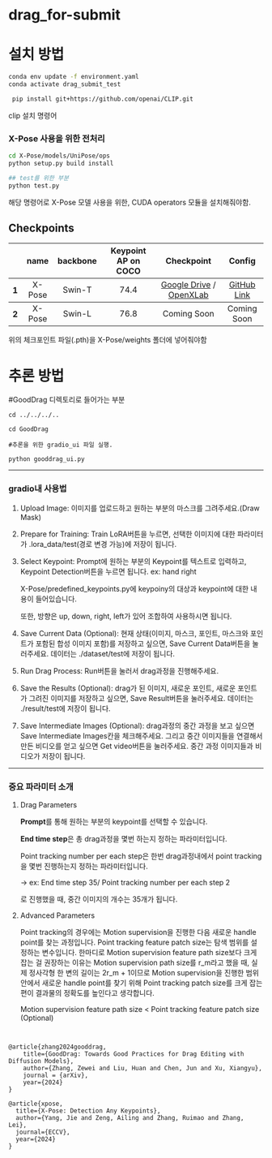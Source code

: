 # drag_for-submit
# 설치 방법
```bash
conda env update -f environment.yaml
conda activate drag_submit_test
```
```bash
 pip install git+https://github.com/openai/CLIP.git
```
clip 설치 명령어

### X-Pose 사용을 위한 전처리
```bash
cd X-Pose/models/UniPose/ops
python setup.py build install

## test를 위한 부분
python test.py
```
해당 명령어로 X-Pose 모델 사용을 위한,
CUDA operators 모듈을 설치해줘야함.

## Checkpoints
<!-- insert a table -->
<table>
  <thead>
    <tr style="text-align: center;">
      <th></th>
      <th>name</th>
      <th>backbone</th>
      <th>Keypoint AP on COCO</th>
      <th>Checkpoint</th>
      <th>Config</th>
    </tr>
  </thead>
  <tbody>
    <tr style="text-align: center;">
      <th>1</th>
      <td>X-Pose</td>
      <td>Swin-T</td>
      <td>74.4</td>
      <td><a href="https://drive.google.com/file/d/13gANvGWyWApMFTAtC3ntrMgx0fOocjIa/view"> Google Drive</a> /<a href="https://openxlab.org.cn/models/detail/IDEA-Research/UniPose"> OpenXLab</a>
      <td><a href="https://github.com/IDEA-Research/UniPose/blob/master/config_model/UniPose_SwinT.py">GitHub Link</a></td>
    </tr>
  </tbody>
  <tbody>
    <tr style="text-align: center;">
      <th>2</th>
      <td>X-Pose</td>
      <td>Swin-L</td>
      <td>76.8</td>
      <td> Coming Soon</td>
      <td> Coming Soon</td>
    </tr>
  </tbody>
</table>

위의 체크포인트 파일(.pth)을 X-Pose/weights 폴더에 넣어줘야함

# 추론 방법
#GoodDrag 디렉토리로 들어가는 부분

```
cd ../../../..

cd GoodDrag

#추론을 위한 gradio_ui 파일 실행.

python gooddrag_ui.py
```

<hr>

### gradio내 사용법

1. Upload Image: 이미지를 업로드하고 원하는 부분의 마스크를 그려주세요.(Draw Mask)
2. Prepare for Training: Train LoRA버튼을 누르면, 선택한 이미지에 대한 파라미터가 .lora_data/test(경로 변경 가능)에 저장이 됩니다.
3. Select Keypoint: Prompt에 원하는 부분의 Keypoint를 텍스트로 입력하고, Keypoint Detection버튼을 누르면 됩니다. ex: hand right
    
    X-Pose/predefined_keypoints.py에 keypoiny의 대상과 keypoint에 대한 내용이 들어있습니다.
    
    또한, 방향은 up, down, right, left가 있어 조합하여 사용하시면 됩니다.
    
4. Save Current Data (Optional): 현재 상태(이미지, 마스크, 포인트, 마스크와 포인트가 포함된 합성 이미지 포함)를 저장하고 싶으면, Save Current Data버튼을 눌러주세요. 데이터는 ./dataset/test에 저장이 됩니다.
5. Run Drag Process: Run버튼을 눌러서 drag과정을 진행해주세요.
6. Save the Results (Optional): drag가 된 이미지, 새로운 포인트, 새로운 포인트가 그려진 이미지를 저장하고 싶으면, Save Result버튼을 눌러주세요. 데이터는 ./result/test에 저장이 됩니다.
7. Save Intermediate Images (Optional): drag과정의 중간 과정을 보고 싶으면 Save Intermediate Images칸을 체크해주세요. 그리고 중간 이미지들을 연결해서 만든 비디오를 얻고 싶으면 Get video버튼을 눌러주세요. 중간 과정 이미지들과 비디오가 저장이 됩니다.

<hr>

### 중요 파라미터 소개

1. Drag Parameters
    
    **Prompt**를 통해 원하는 부분의 keypoint를 선택할 수 있습니다.
    
    **End time step**은 총 drag과정을 몇번 하는지 정하는 파라미터입니다.
    
    Point tracking number per each step은 한번 drag과정내에서 point tracking을 몇번 진행하는지 정하는 파라미터입니다.
    
    → ex: End time step 35/ Point tracking number per each step 2
    
    로 진행했을 때, 중간 이미지의 개수는 35개가 됩니다.
    
2. Advanced Parameters
    
    Point tracking의 경우에는 Motion supervision을 진행한 다음 새로운 handle point를 찾는 과정입니다. Point tracking feature patch size는 탐색 범위를 설정하는 변수입니다. 한마디로 Motion supervision feature path size보다 크게 잡는 걸 권장하는 이유는 Motion supervision path size를 r_m라고 했을 때, 실제 정사각형 한 변의 길이는 2r_m + 1이므로 Motion supervision을 진행한 범위 안에서 새로운 handle point를 찾기 위해 Point tracking patch size를 크게 잡는 편이 결과물의 정확도를 높인다고 생각합니다.
    
    Motion supervision feature path size < Point tracking feature patch size (Optional)
```


@article{zhang2024gooddrag,
    title={GoodDrag: Towards Good Practices for Drag Editing with Diffusion Models},
    author={Zhang, Zewei and Liu, Huan and Chen, Jun and Xu, Xiangyu},
    journal = {arXiv},
    year={2024}
}
```

```
@article{xpose,
  title={X-Pose: Detection Any Keypoints},
  author={Yang, Jie and Zeng, Ailing and Zhang, Ruimao and Zhang, Lei},
  journal={ECCV},
  year={2024}
}
```
